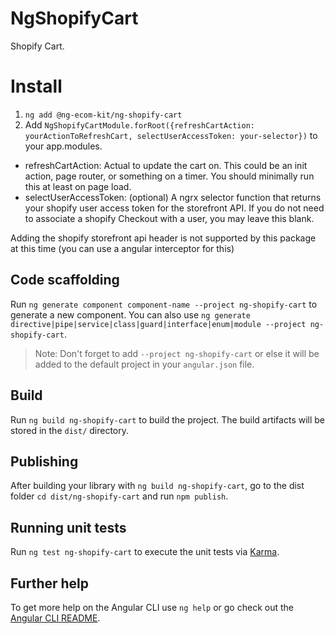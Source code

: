 # NgShopifyCart

Shopify Cart.

# Install

1. `ng add @ng-ecom-kit/ng-shopify-cart`
2. Add `NgShopifyCartModule.forRoot({refreshCartAction: yourActionToRefreshCart, selectUserAccessToken: your-selector})` to your app.modules.

- refreshCartAction: Actual to update the cart on. This could be an init action, page router, or something on a timer. You should minimally run this at least on page load.
- selectUserAccessToken: (optional) A ngrx selector function that returns your shopify user access token for the storefront API. If you do not need to associate a shopify Checkout with a user, you may leave this blank.

Adding the shopify storefront api header is not supported by this package at this time (you can use a angular interceptor for this)

## Code scaffolding

Run `ng generate component component-name --project ng-shopify-cart` to generate a new component. You can also use `ng generate directive|pipe|service|class|guard|interface|enum|module --project ng-shopify-cart`.

> Note: Don't forget to add `--project ng-shopify-cart` or else it will be added to the default project in your `angular.json` file.

## Build

Run `ng build ng-shopify-cart` to build the project. The build artifacts will be stored in the `dist/` directory.

## Publishing

After building your library with `ng build ng-shopify-cart`, go to the dist folder `cd dist/ng-shopify-cart` and run `npm publish`.

## Running unit tests

Run `ng test ng-shopify-cart` to execute the unit tests via [Karma](https://karma-runner.github.io).

## Further help

To get more help on the Angular CLI use `ng help` or go check out the [Angular CLI README](https://github.com/angular/angular-cli/blob/master/README.md).

